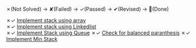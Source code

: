 ✗(Not Solved) -> ✘(Failed) -> ✓(Passed) -> ✔(Revised) -> 💯(Done)

✗✓ [Implement stack using array](https://www.geeksforgeeks.org/problems/implement-stack-using-array/1)     
✗✓ [Implement stack using Linkedlist](https://www.geeksforgeeks.org/problems/implement-stack-using-linked-list/1)   
✗✓ [Implement Stack using Queue](https://leetcode.com/problems/implement-stack-using-queues/)
✗✓ [Check for balanced paranthesis](https://leetcode.com/problems/valid-parentheses/description/)
✗✓ [Implement Min Stack](https://leetcode.com/problems/min-stack/)
